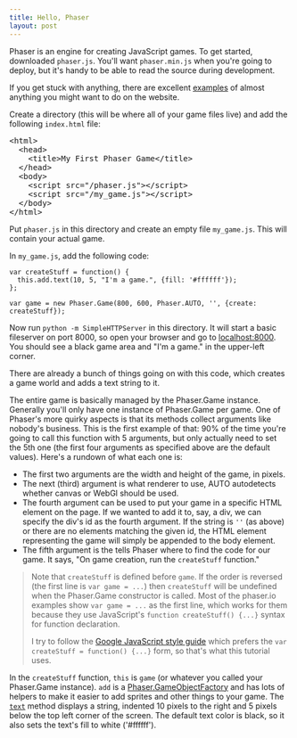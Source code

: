 ```yaml
---
title: Hello, Phaser
layout: post
---
```


Phaser is an engine for creating JavaScript games.  To get started, downloaded
`phaser.js`.  You'll want `phaser.min.js` when you're going to deploy, but it's
handy to be able to read the source during development.

If you get stuck with anything, there are excellent
[examples](http://phaser.io/examples) of almost anything you might want to do on
the website.

Create a directory (this will be where all of your game files live) and add the
following `index.html` file:

<pre>
&lt;html&gt;
  &lt;head&gt;
    &lt;title&gt;My First Phaser Game&lt;/title&gt;
  &lt;/head&gt;
  &lt;body&gt;
    &lt;script src="/phaser.js"&gt;&lt;/script&gt;
    &lt;script src="/my_game.js"&gt;&lt;/script&gt;
  &lt;/body&gt;
&lt;/html&gt;
</pre>

Put `phaser.js` in this directory and create an empty file `my_game.js`.  This
will contain your actual game.

In `my_game.js`, add the following code:

```
var createStuff = function() {
  this.add.text(10, 5, "I'm a game.", {fill: '#ffffff'});
};

var game = new Phaser.Game(800, 600, Phaser.AUTO, '', {create: createStuff});
```

Now run `python -m SimpleHTTPServer` in this directory.  It will start a basic
fileserver on port 8000, so open your browser and go to
[localhost:8000](http://localhost:8000).  You should see a black game area and
"I'm a game." in the upper-left corner.

There are already a bunch of things going on with this code, which creates a
game world and adds a text string to it.

The entire game is basically managed by the Phaser.Game instance. Generally
you'll only have one instance of Phaser.Game per game.  One of Phaser's more
quirky aspects is that its methods collect arguments like nobody's business.
This is the first example of that: 90% of the time you're going to call this
function with 5 arguments, but only actually need to set the 5th one (the first
four arguments as specified above are the default values). Here's a rundown of
what each one is:

* The first two arguments are the width and height of the game, in pixels.
* The next (third) argument is what renderer to use, AUTO autodetects whether
  canvas or WebGl should be used.
* The fourth argument can be used to put your game in a specific HTML element on
  the page.  If we wanted to add it to, say, a div, we can specify the div's id
  as the fourth argument.  If the string is `''` (as above) or there are no
  elements matching the given id, the HTML element representing the game will
  simply be appended to the body element.
* The fifth argument is the tells Phaser where to find the code for our game. It
  says, "On game creation, run the `createStuff` function."

> Note that `createStuff` is defined before `game`. If
> the order is reversed (the first line is `var game = ...`) then `createStuff`
> will be undefined when the Phaser.Game constructor is called. Most of the
> phaser.io examples show `var game = ...` as the first line, which works for
> them because they use JavaScript's `function createStuff() {...}` syntax for
> function declaration.
>
> I try to follow the [Google JavaScript style
> guide](http://google-styleguide.googlecode.com/svn/trunk/javascriptguide.xml)
> which prefers the `var createStuff = function() {...}` form, so that's what this
> tutorial uses.

In the `createStuff` function, `this` is `game` (or whatever you called your
Phaser.Game instance). `add` is a
[Phaser.GameObjectFactory](http://phaser.io/docs/2.4.4/Phaser.GameObjectFactory.html)
and has lots of helpers to make it easier to add sprites and other things to
your game. The [`text`](http://phaser.io/docs/2.4.4/Phaser.GameObjectFactory.html#text)
method displays a string, indented 10 pixels to the right and 5 pixels below
the top left corner of the screen. The default text color is black, so it also
sets the text's fill to white ('#ffffff').
